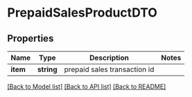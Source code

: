 # PrepaidSalesProductDTO

## Properties
Name | Type | Description | Notes
------------ | ------------- | ------------- | -------------
**item** | **string** | prepaid sales transaction id | 

[[Back to Model list]](../README.md#documentation-for-models) [[Back to API list]](../README.md#documentation-for-api-endpoints) [[Back to README]](../../README.md)


